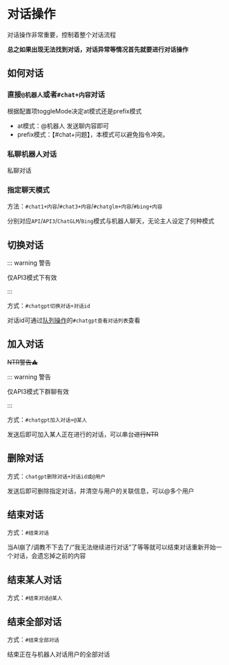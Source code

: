 # 对话操作

对话操作非常重要，控制着整个对话流程

**总之如果出现无法找到对话，对话异常等情况首先就要进行对话操作**



## 如何对话

### 直接`@机器人`或者`#chat+内容`对话

根据配置项toggleMode决定at模式还是prefix模式

- at模式：@机器人 发送聊内容即可
- prefix模式：【#chat+问题】，本模式可以避免指令冲突。

### 私聊机器人对话

私聊对话

### 指定聊天模式

方法：`#chat1+内容`/`#chat3+内容`/`#chatglm+内容`/`#bing+内容`

分别对应`API`/`API3`/`ChatGLM`/`Bing`模式与机器人聊天，无论主人设定了何种模式



## 切换对话

::: warning 警告

仅API3模式下有效

:::

方式：`#chatgpt切换对话+对话id`

对话id可通过[队列操作](/admin/queue)的`#chatgpt查看对话列表`查看



## 加入对话

~~NTR警告⚠️~~

::: warning 警告

仅API3模式下群聊有效

:::

方式：`#chatgpt加入对话+@某人`

发送后即可加入某人正在进行的对话，可以串台~~进行NTR~~



## 删除对话

方式：`chatgpt删除对话+对话id或@用户`

发送后即可删除指定对话，并清空与用户的关联信息，可以@多个用户



## 结束对话

方式：`#结束对话`

当AI崩了/调教不下去了/“我无法继续进行对话”了等等就可以结束对话重新开始一个对话，会遗忘掉之前的内容



## 结束某人对话

方式：`#结束对话@某人`



## 结束全部对话

方式：`#结束全部对话`

结束正在与机器人对话用户的全部对话
